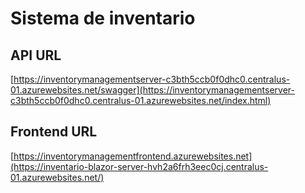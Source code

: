# Sistema de inventario

## API URL  
[https://inventorymanagementserver-c3bth5ccb0f0dhc0.centralus-01.azurewebsites.net/swagger](https://inventorymanagementserver-c3bth5ccb0f0dhc0.centralus-01.azurewebsites.net/index.html)

## Frontend URL  
[https://inventorymanagementfrontend.azurewebsites.net](https://inventario-blazor-server-hvh2a6frh3eec0cj.centralus-01.azurewebsites.net/)
